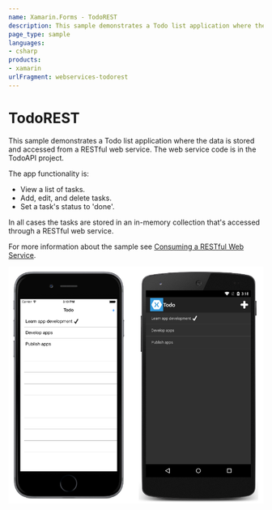 ```yaml
---
name: Xamarin.Forms - TodoREST
description: This sample demonstrates a Todo list application where the data is stored and accessed from a RESTful web service.
page_type: sample
languages:
- csharp
products:
- xamarin
urlFragment: webservices-todorest
---
```

# TodoREST

This sample demonstrates a Todo list application where the data is stored and accessed from a RESTful web service. The web service code is in the TodoAPI project.

The app functionality is:

- View a list of tasks.
- Add, edit, and delete tasks.
- Set a task's status to 'done'.

In all cases the tasks are stored in an in-memory collection that's accessed through a RESTful web service.

For more information about the sample see [Consuming a RESTful Web Service](http://developer.xamarin.com/guides/cross-platform/xamarin-forms/web-services/consuming/rest/).

![TodoREST application screenshot](Screenshots/01All.png "TodoREST application screenshot")
